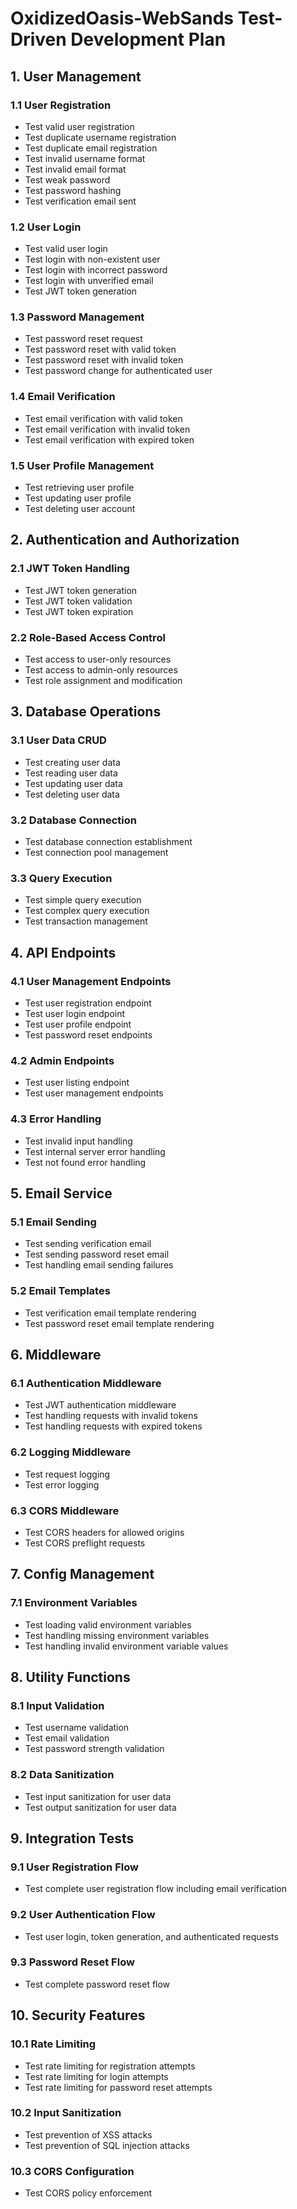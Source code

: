 # OxidizedOasis-WebSands Test-Driven Development Plan

## 1. User Management

### 1.1 User Registration
- Test valid user registration
- Test duplicate username registration
- Test duplicate email registration
- Test invalid username format
- Test invalid email format
- Test weak password
- Test password hashing
- Test verification email sent

### 1.2 User Login
- Test valid user login
- Test login with non-existent user
- Test login with incorrect password
- Test login with unverified email
- Test JWT token generation

### 1.3 Password Management
- Test password reset request
- Test password reset with valid token
- Test password reset with invalid token
- Test password change for authenticated user

### 1.4 Email Verification
- Test email verification with valid token
- Test email verification with invalid token
- Test email verification with expired token

### 1.5 User Profile Management
- Test retrieving user profile
- Test updating user profile
- Test deleting user account

## 2. Authentication and Authorization

### 2.1 JWT Token Handling
- Test JWT token generation
- Test JWT token validation
- Test JWT token expiration

### 2.2 Role-Based Access Control
- Test access to user-only resources
- Test access to admin-only resources
- Test role assignment and modification

## 3. Database Operations

### 3.1 User Data CRUD
- Test creating user data
- Test reading user data
- Test updating user data
- Test deleting user data

### 3.2 Database Connection
- Test database connection establishment
- Test connection pool management

### 3.3 Query Execution
- Test simple query execution
- Test complex query execution
- Test transaction management

## 4. API Endpoints

### 4.1 User Management Endpoints
- Test user registration endpoint
- Test user login endpoint
- Test user profile endpoint
- Test password reset endpoints

### 4.2 Admin Endpoints
- Test user listing endpoint
- Test user management endpoints

### 4.3 Error Handling
- Test invalid input handling
- Test internal server error handling
- Test not found error handling

## 5. Email Service

### 5.1 Email Sending
- Test sending verification email
- Test sending password reset email
- Test handling email sending failures

### 5.2 Email Templates
- Test verification email template rendering
- Test password reset email template rendering

## 6. Middleware

### 6.1 Authentication Middleware
- Test JWT authentication middleware
- Test handling requests with invalid tokens
- Test handling requests with expired tokens

### 6.2 Logging Middleware
- Test request logging
- Test error logging

### 6.3 CORS Middleware
- Test CORS headers for allowed origins
- Test CORS preflight requests

## 7. Config Management

### 7.1 Environment Variables
- Test loading valid environment variables
- Test handling missing environment variables
- Test handling invalid environment variable values

## 8. Utility Functions

### 8.1 Input Validation
- Test username validation
- Test email validation
- Test password strength validation

### 8.2 Data Sanitization
- Test input sanitization for user data
- Test output sanitization for user data

## 9. Integration Tests

### 9.1 User Registration Flow
- Test complete user registration flow including email verification

### 9.2 User Authentication Flow
- Test user login, token generation, and authenticated requests

### 9.3 Password Reset Flow
- Test complete password reset flow

## 10. Security Features

### 10.1 Rate Limiting
- Test rate limiting for registration attempts
- Test rate limiting for login attempts
- Test rate limiting for password reset attempts

### 10.2 Input Sanitization
- Test prevention of XSS attacks
- Test prevention of SQL injection attacks

### 10.3 CORS Configuration
- Test CORS policy enforcement